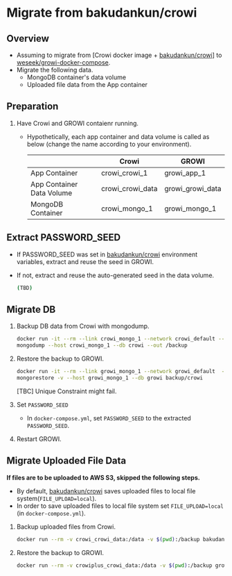 # Migrate from bakudankun/crowi

## Overview

- Assuming to migrate from [Crowi docker image + [bakudankun/crowi](https://github.com/crowi/docker-crowi)] to [weseek/growi-docker-compose](https://github.com/growilabs/growi-docker-compose).
- Migrate the following data.
    - MongoDB container's data volume
    - Uploaded file data from the App container

## Preparation

1. Have Crowi and GROWI contaienr running.
    * Hypothetically, each app container and data volume is called as below (change the name according to your environment).

        ||Crowi|GROWI|
        |---|---|---|
        |App Container|crowi_crowi_1|growi_app_1|
        |App Container Data Volume|crowi_crowi_data|growi_growi_data|
        |MongoDB Container|crowi_mongo_1|growi_mongo_1|

## Extract PASSWORD_SEED

- If PASSWORD_SEED was set in [bakudankun/crowi](https://github.com/crowi/docker-crowi) environment variables, extract and reuse the seed in GROWI.
- If not, extract and reuse the auto-generated seed in the data volume.

    ```bash
    (TBD)
    ```

## Migrate DB

1. Backup DB data from Crowi with mongodump.

    ```bash
    docker run -it --rm --link crowi_mongo_1 --network crowi_default --volume $(pwd):/backup mongo bash
    mongodump --host crowi_mongo_1 --db crowi --out /backup
    ```

2. Restore the backup to GROWI.

    ```bash
    docker run -it --rm --link growi_mongo_1 --network growi_default  --volume $(pwd):/backup mongo bash
    mongorestore -v --host growi_mongo_1 --db growi backup/crowi
    ```

    [TBC] Unique Constraint might fail.

3. Set `PASSWORD_SEED`
    - In `docker-compose.yml`, set `PASSWORD_SEED` to the extracted `PASSWORD_SEED`.

3. Restart GROWI.


## Migrate Uploaded File Data

**If files are to be uploaded to AWS S3, skipped the following steps.**

- By default, [bakudankun/crowi](https://github.com/crowi/docker-crowi) saves uploaded files to local file system(`FILE_UPLOAD=local`).
- In order to save uploaded files to local file system set `FILE_UPLOAD=local` (in `docker-compose.yml`).

1. Backup uploaded files from Crowi.

    ```bash
    docker run --rm -v crowi_crowi_data:/data -v $(pwd):/backup bakudankun/crowi cp -rp /data /backup
    ```

2. Restore the backup to GROWI.

    ```bash
    docker run --rm -v crowiplus_crowi_data:/data -v $(pwd):/backup growi_app_1 cp -rp /backup/uploads /data/
    ```
